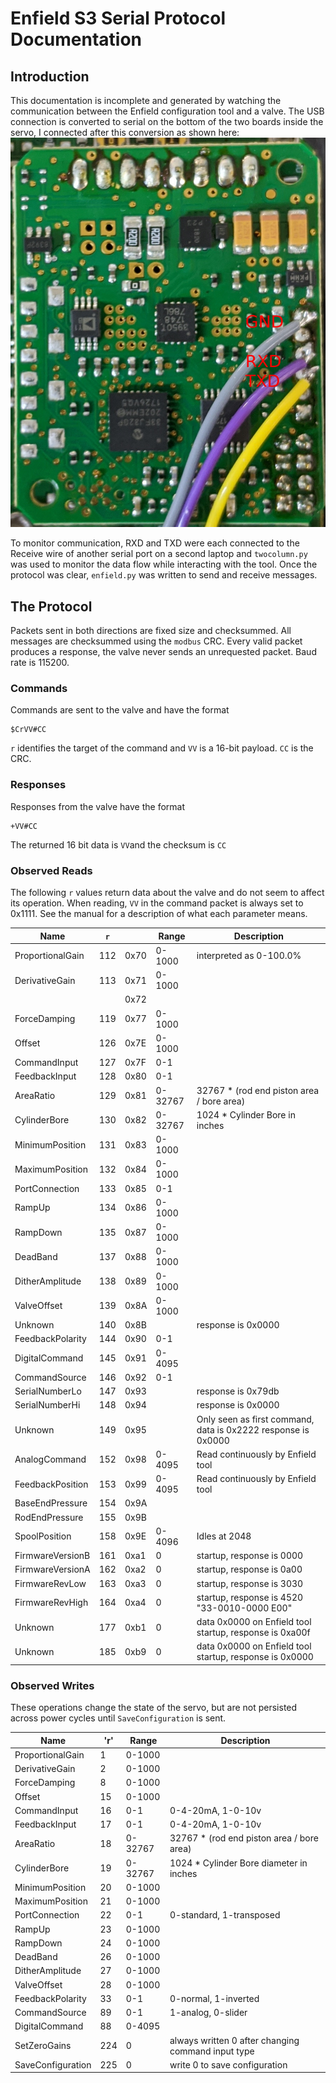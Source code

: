 # Enfield S3 Serial Protocol Documentation

## Introduction

This documentation is incomplete and generated by watching the communication
between the Enfield configuration tool and a valve. The USB connection is
converted to serial on the bottom of the two boards inside the servo, I connected
after this conversion as shown here:
![Serial Connection](SerialConnection.jpg)

To monitor communication, RXD and TXD were each connected to the Receive wire of
another serial port on a second laptop and `twocolumn.py` was used to monitor
the data flow while interacting with the tool. Once the protocol was clear,
`enfield.py` was written to send and receive messages.

## The Protocol

Packets sent in both directions are fixed size and checksummed. All messages are
checksummed using the `modbus` CRC. Every valid packet produces a response, the
valve never sends an unrequested packet. Baud rate is 115200.

### Commands

Commands are sent to the valve and have the format

    $CrVV#CC

`r` identifies the target of the command and `VV` is a 16-bit payload. `CC` is
the CRC.

### Responses

Responses from the valve have the format

    +VV#CC

The returned 16 bit data is `VV`and the checksum is `CC`

### Observed Reads

The following `r` values return data about the valve and do not seem to affect
its operation. When reading, `VV` in the command packet is always set to 0x1111.
See the manual for a description of what each parameter means.

Name             | `r` |      | Range   | Description
-----------------|-----|------|---------|-------------
ProportionalGain | 112 | 0x70 | 0-1000  | interpreted as 0-100.0%
DerivativeGain   | 113 | 0x71 | 0-1000  | 
                 |     | 0x72 |         |
ForceDamping     | 119 | 0x77 | 0-1000  | 
Offset           | 126 | 0x7E | 0-1000  | 
CommandInput     | 127 | 0x7F | 0-1     | 
FeedbackInput    | 128 | 0x80 | 0-1     | 
AreaRatio        | 129 | 0x81 | 0-32767 | 32767 * (rod end piston area / bore area)
CylinderBore     | 130 | 0x82 | 0-32767 | 1024 * Cylinder Bore in inches
MinimumPosition  | 131 | 0x83 | 0-1000  | 
MaximumPosition  | 132 | 0x84 | 0-1000  | 
PortConnection   | 133 | 0x85 | 0-1     | 
RampUp           | 134 | 0x86 | 0-1000  | 
RampDown         | 135 | 0x87 | 0-1000  | 
DeadBand         | 137 | 0x88 | 0-1000  | 
DitherAmplitude  | 138 | 0x89 | 0-1000  | 
ValveOffset      | 139 | 0x8A | 0-1000  | 
Unknown          | 140 | 0x8B |         | response is 0x0000
FeedbackPolarity | 144 | 0x90 | 0-1     | 
DigitalCommand   | 145 | 0x91 | 0-4095  | 
CommandSource    | 146 | 0x92 | 0-1     | 
SerialNumberLo   | 147 | 0x93 |         | response is 0x79db
SerialNumberHi   | 148 | 0x94 |         | response is 0x0000
Unknown          | 149 | 0x95 |         | Only seen as first command, data is 0x2222 response is 0x0000
AnalogCommand    | 152 | 0x98 | 0-4095  | Read continuously by Enfield tool
FeedbackPosition | 153 | 0x99 | 0-4095  | Read continuously by Enfield tool
BaseEndPressure  | 154 | 0x9A |         | 
RodEndPressure   | 155 | 0x9B |         | 
SpoolPosition    | 158 | 0x9E | 0-4096  | Idles at 2048
FirmwareVersionB | 161 | 0xa1 | 0       | startup, response is 0000
FirmwareVersionA | 162 | 0xa2 | 0       | startup, response is 0a00
FirmwareRevLow   | 163 | 0xa3 | 0       | startup, response is 3030
FirmwareRevHigh  | 164 | 0xa4 | 0       | startup, response is 4520 "33-0010-0000 E00" 
Unknown          | 177 | 0xb1 | 0       | data 0x0000 on Enfield tool startup, response is 0xa00f
Unknown          | 185 | 0xb9 | 0       | data 0x0000 on Enfield tool startup, response is 0x0000

### Observed Writes

These operations change the state of the servo, but are not persisted across
power cycles until `SaveConfiguration` is sent.

Name              | 'r' | Range   | Description
------------------|-----|---------|------------
ProportionalGain  | 1   | 0-1000  |
DerivativeGain    | 2   | 0-1000  |
ForceDamping      | 8   | 0-1000  |
Offset            | 15  | 0-1000  |
CommandInput      | 16  | 0-1     | 0-4-20mA, 1-0-10v
FeedbackInput     | 17  | 0-1     | 0-4-20mA, 1-0-10v
AreaRatio         | 18  | 0-32767 | 32767 * (rod end piston area / bore area)
CylinderBore      | 19  | 0-32767 | 1024 * Cylinder Bore diameter in inches
MinimumPosition   | 20  | 0-1000  |
MaximumPosition   | 21  | 0-1000  |
PortConnection    | 22  | 0-1     | 0-standard, 1-transposed
RampUp            | 23  | 0-1000  |
RampDown          | 24  | 0-1000  |
DeadBand          | 26  | 0-1000  |
DitherAmplitude   | 27  | 0-1000  |
ValveOffset       | 28  | 0-1000  |
FeedbackPolarity  | 33  | 0-1     | 0-normal, 1-inverted
CommandSource     | 89  | 0-1     | 1-analog, 0-slider
DigitalCommand    | 88  | 0-4095  |
SetZeroGains      | 224 | 0       | always written 0 after changing command input type
SaveConfiguration | 225 | 0       | write 0 to save configuration
